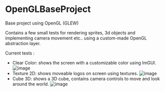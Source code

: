 # OpenGLBaseProject
Base project using OpenGL (GLEW)

Contains a few small tests for rendering sprites, 3d objects and implementing camera movement etc.. using a custom-made OpenGL abstraction layer.

Current tests : 
* Clear Color: shows the screen with a customizable color using ImGUI.
![image](https://github.com/jumsee/OpenGLBaseProject/assets/36044215/270d359e-a1be-42ea-bcf5-7b0db006540a)
* Texture 2D: shows moveable logos on screen using textures.
![image](https://github.com/jumsee/OpenGLBaseProject/assets/36044215/1ade9a79-2c9f-4e79-b8eb-0170b9d86f00)
* Cube 3D: shows a 3D cube, contains camera controls to move and look around the world.
![image](https://github.com/jumsee/OpenGLBaseProject/assets/36044215/36564de7-2186-40a2-bccd-31b00c1b5fc1)
